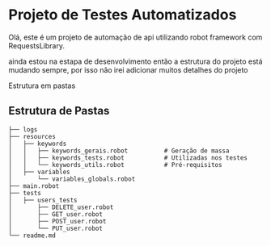# Projeto de Testes Automatizados
Olá, este é um projeto de automação de api utilizando robot framework com RequestsLibrary. 

ainda estou na estapa de desenvolvimento então a estrutura do projeto está mudando sempre, por isso não irei adicionar muitos detalhes do projeto

Estrutura em pastas

## Estrutura de Pastas

```plaintext
├── logs
├── resources
│   ├── keywords
│   │   ├── keywords_gerais.robot          # Geração de massa
│   │   ├── keywords_tests.robot           # Utilizadas nos testes
│   │   └── keywords_utils.robot           # Pré-requisitos
│   ├── variables
│       └── variables_globals.robot
├── main.robot
├── tests
│   ├── users_tests
│       ├── DELETE_user.robot              
│       ├── GET_user.robot                 
│       ├── POST_user.robot                
│       └── PUT_user.robot                 
└── readme.md



